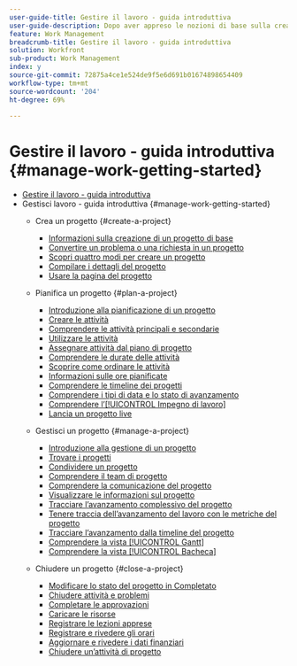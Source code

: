 ```yaml
---
user-guide-title: Gestire il lavoro - guida introduttiva
user-guide-description: Dopo aver appreso le nozioni di base sulla creazione, la pianificazione e la gestione dei progetti, è necessario conoscere alcuni altri aspetti per ottenere il massimo da Workfront.
feature: Work Management
breadcrumb-title: Gestire il lavoro - guida introduttiva
solution: Workfront
sub-product: Work Management
index: y
source-git-commit: 72875a4ce1e524de9f5e6d691b01674898654409
workflow-type: tm+mt
source-wordcount: '204'
ht-degree: 69%

---
```




# Gestire il lavoro - guida introduttiva {#manage-work-getting-started}

+ [Gestire il lavoro - guida introduttiva](overview.md)
+ Gestisci lavoro - guida introduttiva {#manage-work-getting-started}
   + Crea un progetto {#create-a-project}
      + [Informazioni sulla creazione di un progetto di base](understand-basic-project-creation.md)
      + [Convertire un problema o una richiesta in un progetto](create-a-project-from-a-request.md)
      + [Scopri quattro modi per creare un progetto](understand-other-ways-to-create-projects.md)
      + [Compilare i dettagli del progetto](fill-in-the-project-details.md)
      + [Usare la pagina del progetto](navigate-the-project-page.md)

   + Pianifica un progetto {#plan-a-project}
      + [Introduzione alla pianificazione di un progetto](getting-started-plan-a-project.md)
      + [Creare le attività](how-to-create-tasks.md)
      + [Comprendere le attività principali e secondarie](understand-parent-child-tasks.md)
      + [Utilizzare le attività](work-with-tasks.md)
      + [Assegnare attività dal piano di progetto](assign-tasks-from-the-project-plan.md)
      + [Comprendere le durate delle attività](understand-task-durations.md)
      + [Scoprire come ordinare le attività](learn-to-sequence-tasks.md)
      + [Informazioni sulle ore pianificate](understand-planned-hours.md)
      + [Comprendere le timeline dei progetti](understand-project-timelines.md)
      + [Comprendere i tipi di data e lo stato di avanzamento](understand-task-dates-and-progress-status.md)
      + [Comprendere l’[!UICONTROL Impegno di lavoro]](understand-work-effort.md)
      + [Lancia un progetto live](take-a-project-live.md)

   + Gestisci un progetto {#manage-a-project}
      + [Introduzione alla gestione di un progetto](getting-started-manage-a-project.md)
      + [Trovare i progetti](find-projects.md)
      + [Condividere un progetto](share-a-project.md)
      + [Comprendere il team di progetto](understand-the-project-team.md)
      + [Comprendere la comunicazione del progetto](understand-project-communication.md)
      + [Visualizzare le informazioni sul progetto](view-project-information.md)
      + [Tracciare l’avanzamento complessivo del progetto](track-overall-project-progress.md)
      + [Tenere traccia dell’avanzamento del lavoro con le metriche del progetto](track-work-progress-with-project-metrics.md)
      + [Tracciare l’avanzamento dalla timeline del progetto](track-work-progress-from-the-project-timeline.md)
      + [Comprendere la vista [!UICONTROL Gantt]](understand-the-gantt-view.md)
      + [Comprendere la vista [!UICONTROL Bacheca]](understand-the-board-view.md)

   + Chiudere un progetto {#close-a-project}
      + [Modificare lo stato del progetto in Completato](change-the-project-status.md)
      + [Chiudere attività e problemi](close-tasks-and-issues.md)
      + [Completare le approvazioni](complete-approvals.md)
      + [Caricare le risorse](upload-assets.md)
      + [Registrare le lezioni apprese](lessons-learned-from-closing-a-project.md)
      + [Registrare e rivedere gli orari](log-and-review-hours.md)
      + [Aggiornare e rivedere i dati finanziari](update-and-review-finances.md)
      + [Chiudere un’attività di progetto](close-a-project-activity.md)

